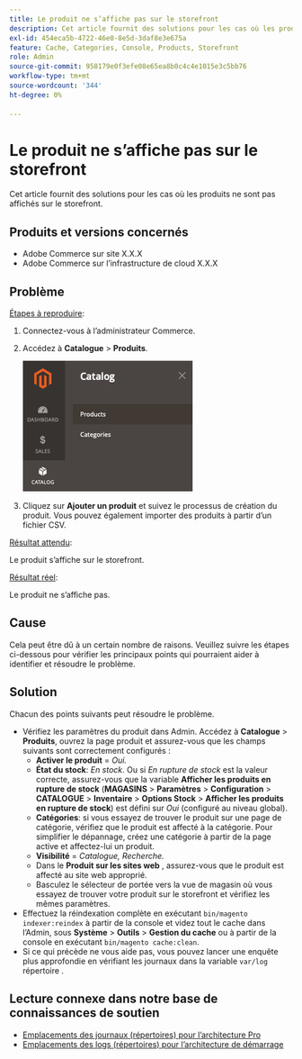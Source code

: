 ```yaml
---
title: Le produit ne s’affiche pas sur le storefront
description: Cet article fournit des solutions pour les cas où les produits ne sont pas affichés sur le storefront.
exl-id: 454eca5b-4722-46e0-8e5d-3daf8e3e675a
feature: Cache, Categories, Console, Products, Storefront
role: Admin
source-git-commit: 958179e0f3efe08e65ea8b0c4c4e1015e3c5bb76
workflow-type: tm+mt
source-wordcount: '344'
ht-degree: 0%

---
```


# Le produit ne s’affiche pas sur le storefront

Cet article fournit des solutions pour les cas où les produits ne sont pas affichés sur le storefront.

## Produits et versions concernés

* Adobe Commerce sur site X.X.X
* Adobe Commerce sur l’infrastructure de cloud X.X.X

## Problème

<u>Étapes à reproduire</u>:

1. Connectez-vous à l’administrateur Commerce.
1. Accédez à **Catalogue** > **Produits**.

   ![open_product_page_magento_2.4.1.png](assets/open_product_page_magento_2.4.1.png)

1. Cliquez sur **Ajouter un produit** et suivez le processus de création du produit. Vous pouvez également importer des produits à partir d’un fichier CSV.

<u>Résultat attendu</u>:

Le produit s’affiche sur le storefront.

<u>Résultat réel</u>:

Le produit ne s’affiche pas.

## Cause

Cela peut être dû à un certain nombre de raisons. Veuillez suivre les étapes ci-dessous pour vérifier les principaux points qui pourraient aider à identifier et résoudre le problème.

## Solution

Chacun des points suivants peut résoudre le problème.

* Vérifiez les paramètres du produit dans Admin. Accédez à **Catalogue** > **Produits**, ouvrez la page produit et assurez-vous que les champs suivants sont correctement configurés :
   * **Activer le produit** = *Oui.*
   * **État du stock**: *En stock*. Ou si *En rupture de stock* est la valeur correcte, assurez-vous que la variable **Afficher les produits en rupture de stock** (**MAGASINS** > **Paramètres** > **Configuration** > **CATALOGUE** > **Inventaire** > **Options Stock** > **Afficher les produits en rupture de stock**) est défini sur *Oui* (configuré au niveau global).
   * **Catégories**: si vous essayez de trouver le produit sur une page de catégorie, vérifiez que le produit est affecté à la catégorie. Pour simplifier le dépannage, créez une catégorie à partir de la page active et affectez-lui un produit.
   * **Visibilité** = *Catalogue, Recherche.*
   * Dans le **Produit sur les sites web** , assurez-vous que le produit est affecté au site web approprié.
   * Basculez le sélecteur de portée vers la vue de magasin où vous essayez de trouver votre produit sur le storefront et vérifiez les mêmes paramètres.
* Effectuez la réindexation complète en exécutant `bin/magento indexer:reindex` à partir de la console et videz tout le cache dans l’Admin, sous **Système** > **Outils** > **Gestion du cache** ou à partir de la console en exécutant `bin/magento cache:clean`.
* Si ce qui précède ne vous aide pas, vous pouvez lancer une enquête plus approfondie en vérifiant les journaux dans la variable `var/log` répertoire .

## Lecture connexe dans notre base de connaissances de soutien

* [Emplacements des journaux (répertoires) pour l’architecture Pro](/help/how-to/general/log-locations-directories-for-pro-plan-integration-staging-production.md)
* [Emplacements des logs (répertoires) pour l’architecture de démarrage](/help/how-to/general/log-locations-directories-for-starter-plan.md)
